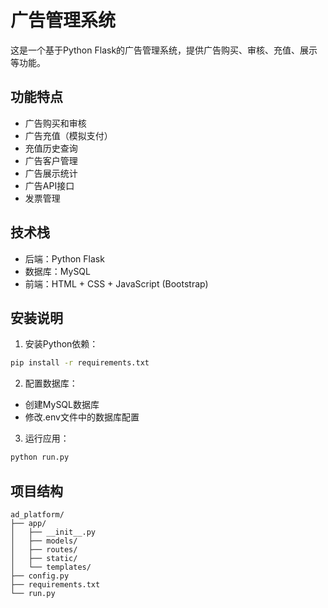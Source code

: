 # 广告管理系统

这是一个基于Python Flask的广告管理系统，提供广告购买、审核、充值、展示等功能。

## 功能特点

- 广告购买和审核
- 广告充值（模拟支付）
- 充值历史查询
- 广告客户管理
- 广告展示统计
- 广告API接口
- 发票管理

## 技术栈

- 后端：Python Flask
- 数据库：MySQL
- 前端：HTML + CSS + JavaScript (Bootstrap)

## 安装说明

1. 安装Python依赖：
```bash
pip install -r requirements.txt
```

2. 配置数据库：
- 创建MySQL数据库
- 修改.env文件中的数据库配置

3. 运行应用：
```bash
python run.py
```

## 项目结构

```
ad_platform/
├── app/
│   ├── __init__.py
│   ├── models/
│   ├── routes/
│   ├── static/
│   └── templates/
├── config.py
├── requirements.txt
└── run.py
``` 